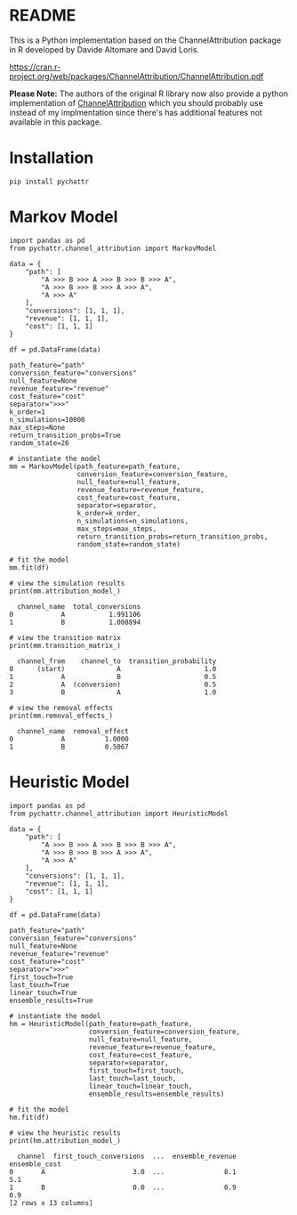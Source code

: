 # README

This is a Python implementation based on the ChannelAttribution package in R developed by Davide Altomare and David Loris.

https://cran.r-project.org/web/packages/ChannelAttribution/ChannelAttribution.pdf

**Please Note:** The authors of the original R library now also provide a python implementation of [ChannelAttribution](https://pypi.org/project/ChannelAttribution/) which you should probably use instead of my implmentation since there's has additional features not available in this package.



# Installation
```pip install pychattr```


# Markov Model
```
import pandas as pd
from pychattr.channel_attribution import MarkovModel

data = {
    "path": [
        "A >>> B >>> A >>> B >>> B >>> A",
        "A >>> B >>> B >>> A >>> A",
        "A >>> A"
    ],
    "conversions": [1, 1, 1],
    "revenue": [1, 1, 1],
    "cost": [1, 1, 1]
}

df = pd.DataFrame(data)

path_feature="path"
conversion_feature="conversions"
null_feature=None
revenue_feature="revenue"
cost_feature="cost"
separator=">>>"
k_order=1
n_simulations=10000
max_steps=None
return_transition_probs=True
random_state=26

# instantiate the model
mm = MarkovModel(path_feature=path_feature,
                 conversion_feature=conversion_feature,
                 null_feature=null_feature,
                 revenue_feature=revenue_feature,
                 cost_feature=cost_feature,
                 separator=separator,
                 k_order=k_order,
                 n_simulations=n_simulations,
                 max_steps=max_steps,
                 return_transition_probs=return_transition_probs,
                 random_state=random_state)

# fit the model
mm.fit(df)
```

```
# view the simulation results
print(mm.attribution_model_)
```
```
  channel_name  total_conversions
0            A           1.991106
1            B           1.008894
```

```
# view the transition matrix
print(mm.transition_matrix_)
```
```
  channel_from    channel_to  transition_probability
0      (start)             A                     1.0
1            A             B                     0.5
2            A  (conversion)                     0.5
3            B             A                     1.0
```

```
# view the removal effects
print(mm.removal_effects_)
```

```
  channel_name  removal_effect
0            A          1.0000
1            B          0.5067
```



# Heuristic Model
```
import pandas as pd
from pychattr.channel_attribution import HeuristicModel

data = {
    "path": [
        "A >>> B >>> A >>> B >>> B >>> A",
        "A >>> B >>> B >>> A >>> A",
        "A >>> A"
    ],
    "conversions": [1, 1, 1],
    "revenue": [1, 1, 1],
    "cost": [1, 1, 1]
}

df = pd.DataFrame(data)

path_feature="path"
conversion_feature="conversions"
null_feature=None
revenue_feature="revenue"
cost_feature="cost"
separator=">>>"
first_touch=True
last_touch=True
linear_touch=True
ensemble_results=True

# instantiate the model
hm = HeuristicModel(path_feature=path_feature,
                    conversion_feature=conversion_feature,
                    null_feature=null_feature,
                    revenue_feature=revenue_feature,
                    cost_feature=cost_feature,
                    separator=separator,
                    first_touch=first_touch,
                    last_touch=last_touch,
                    linear_touch=linear_touch,
                    ensemble_results=ensemble_results)

# fit the model
hm.fit(df)
```

```
# view the heuristic results
print(hm.attribution_model_)
```
```
  channel  first_touch_conversions  ...  ensemble_revenue  ensemble_cost
0       A                      3.0  ...               8.1            5.1
1       B                      0.0  ...               0.9            0.9
[2 rows x 13 columns]
```
